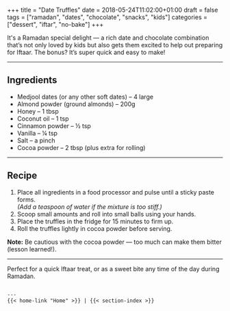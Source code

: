 +++
title = "Date Truffles"
date = 2018-05-24T11:02:00+01:00
draft = false
tags = ["ramadan", "dates", "chocolate", "snacks", "kids"]
categories = ["dessert", "iftar", "no-bake"]
+++

It's a Ramadan special delight — a rich date and chocolate combination that’s not only loved by kids but also gets them excited to help out preparing for Iftaar. The bonus? It’s super quick and easy to make!

---

## Ingredients

- Medjool dates (or any other soft dates) – 4 large  
- Almond powder (ground almonds) – 200g  
- Honey – 1 tbsp  
- Coconut oil – 1 tsp  
- Cinnamon powder – ½ tsp  
- Vanilla – ¼ tsp  
- Salt – a pinch  
- Cocoa powder – 2 tbsp (plus extra for rolling)

---

## Recipe

1. Place all ingredients in a food processor and pulse until a sticky paste forms.  
   *(Add a teaspoon of water if the mixture is too stiff.)*  
2. Scoop small amounts and roll into small balls using your hands.  
3. Place the truffles in the fridge for 15 minutes to firm up.  
4. Roll the truffles lightly in cocoa powder before serving.  

**Note:** Be cautious with the cocoa powder — too much can make them bitter (lesson learned!).

---

Perfect for a quick Iftaar treat, or as a sweet bite any time of the day during Ramadan.
```

---
{{< home-link "Home" >}} | {{< section-index >}}
